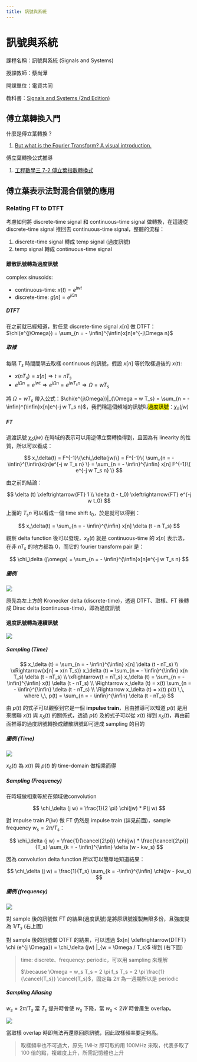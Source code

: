```yaml
---
title: 訊號與系統
---
```


# 訊號與系統

課程名稱：訊號與系統 (Signals and Systems)

授課教師：蔡尚澕

開課單位：電資共同

教科書：[Signals and Systems (2nd Edition)](https://www.amazon.com/Signals-Systems-2nd-Simon-Haykin/dp/0471164747)

## 傅立葉轉換入門

什麼是傅立葉轉換？

1. [But what is the Fourier Transform? A visual introduction.](https://www.youtube.com/watch?v=spUNpyF58BY)

傅立葉轉換公式推導

1. [工程數學三 7-2 傅立葉指數轉換式](https://www.youtube.com/watch?v=5zsTgO5p1j0)

## 傅立葉表示法對混合信號的應用

### Relating FT to DTFT

考慮如何將 discrete-time signal 和 continuous-time signal 做轉換，在這邊從 discrete-time signal 推回去 continuous-time signal，整體的流程：

1. discrete-time signal 轉成 temp signal (過度訊號)
2. temp signal 轉成 continuous-time signal

#### 離散訊號轉為過度訊號

complex sinusoids:

* continuous-time: $x(t) = e^{jwt}$
* discrete-time: $g[n] = e^{j\Omega n}$

##### DTFT

在之前就已經知道，對任意 discrete-time signal $x[n]$ 做 DTFT：$\chi(e^{j\Omega}) = \sum_{n = - \infin}^{\infin}x[n]e^{-j\Omega n}$

##### 取樣

每隔 $T_s$ 時間間隔去取樣 continuous 的訊號，假設 $x[n]$ 等於取樣過後的 $x(t)$:

* $x(nT_s) = x[n] \Rightarrow t = nT_s$
* $e^{j\Omega n} = e^{jwt} \Rightarrow e^{j\Omega n} = e^{jwT_sn} \Rightarrow \Omega = wT_s$

將 $\Omega = w T_s$ 帶入公式：$\chi(e^{j\Omega})|_{\Omega = w T_s} = \sum_{n = - \infin}^{\infin}x[n]e^{-j w T_s n}$，我們稱這個頻域的訊號叫<mark>過度訊號</mark>：$\chi_{\delta}(jw)$

##### FT

過渡訊號 $\chi_{\delta}(jw)$ 在時域的表示可以用逆傅立葉轉換得到，且因為有 linearity 的性質，所以可以看成：

$$
x_\delta(t) = F^{-1}\{\chi_\delta(jw)\} =  F^{-1}\{ \sum_{n = - \infin}^{\infin}x[n]e^{-j w T_s n} \} = \sum_{n = - \infin}^{\infin} x[n] F^{-1}\{ e^{-j w T_s n} \}
$$

由之前的結論：

$$
\delta (t) \xleftrightarrow{FT} 1 \\
\delta (t - t_0) \xleftrightarrow{FT} e^{-j w t_0} 
$$

上面的 $T_s n$ 可以看成一個 time shift $t_0$，於是就可以得到：

$$
x_\delta(t) = \sum_{n = - \infin}^{\infin} x[n] \delta (t - n T_s)
$$

觀察 delta function 後可以發現，$x_\delta(t)$ 就是 continuous-time 的 $x[n]$ 表示法，在非 $nT_s$ 的地方都為 0，而它的 fourier transform pair 是：

$$
\chi_\delta (j\omega) = \sum_{n = - \infin}^{\infin}x[n]e^{-j w T_s n}
$$

##### 圖例

![](2019-04-30-00-34-18.png)

原先為左上方的 Kronecker delta (discrete-time)，透過 DTFT、取樣、FT 後轉成 Dirac delta (continuous-time)，即為過度訊號

#### 過度訊號轉為連續訊號

![](2019-04-30-01-21-33.png)

##### Sampling (Time)

$$
x_\delta (t) = \sum_{n = - \infin}^{\infin} x[n] \delta (t - nT_s) \\
\xRightarrow{x[n] = x(n T_s)} x_\delta (t) = \sum_{n = - \infin}^{\infin} x(n T_s) \delta (t - nT_s) \\
\xRightarrow{t = nT_s} x_\delta (t) = \sum_{n = - \infin}^{\infin} x(t) \delta (t - nT_s) \\
\Rightarrow x_\delta (t) = x(t) \sum_{n = - \infin}^{\infin} \delta (t - nT_s) \\
\Rightarrow x_\delta (t) = x(t) p(t) \,\, where \,\, p(t) = \sum_{n = - \infin}^{\infin} \delta (t - nT_s)
$$

由 $p(t)$ 的式子可以觀察到它是一個 **impulse train**，且由推導可以知道 $p(t)$ 是用來關聯 $x(t)$ 與 $x_\delta(t)$ 的關係式，透過 $p(t)$ 及的式子可以從 $x(t)$ 得到 $x_\delta(t)$，再由前面推導的過度訊號轉換成離散訊號即可達成 sampling 的目的

##### 圖例 (Time)

![](2019-04-30-01-17-27.png)

$x_\delta(t)$ 為 $x(t)$ 與 $p(t)$ 的 time-domain 做相乘而得

##### Sampling (Frequency)

在時域做相乘等於在頻域做convolution

$$
\chi_\delta (j w) = \frac{1}{2 \pi} \chi(jw) * P(j w)
$$

對 impulse train $P(jw)$ 做 FT 仍然是 impulse train (詳見前面)，sample frequency $w_s = 2 \pi / T_s$：

$$
\chi_\delta (j w) = \frac{1}{\cancel{2\pi}} \chi(jw) * \frac{\cancel{2\pi}}{T_s} \sum_{k = - \infin}^{\infin} \delta (w - kw_s)
$$

因為 convolution delta function 所以可以簡單地知道結果：

$$
\chi_\delta (j w) = \frac{1}{T_s} \sum_{k = -\infin}^{\infin} \chi(jw - jkw_s)
$$

##### 圖例 (frequency)

![](2019-04-30-02-01-15.png)

對 sample 後的訊號做 FT 的結果(過度訊號)是將原訊號複製無限多份，且強度變為 $1/T_s$ (右上圖)

對 sample 後的訊號做 DTFT 的結果，可以透過 $x[n] \xleftrightarrow{DTFT} \chi (e^{j \Omega}) = \chi_\delta (jw) |_{w = \Omega / T_s}$ 得到 (右下圖)

> time: discrete、frequency: periodic，可以用 sampling 來理解
> 
> $\because \Omega = w_s T_s = 2 \pi f_s T_s = 2 \pi \frac{1}{\cancel{T_s}} \cancel{T_s}$，固定每 $2\pi$ 為一週期所以是 periodic

##### Sampling Aliasing

$w_s = 2\pi / T_s$ 當 $T_s$ 提升時會使 $w_s$ 下降，當 $w_s \lt 2 W$ 時會產生 overlap。

![](2019-04-30-01-54-04.png)

當取樣 overlap 時即無法再還原回原訊號，因此取樣頻率要足夠高。

> 取樣頻率也不可過大，原先 1MHz 即可取的用 100MHz 來取，代表多取了 100 倍的點，複雜度上升，所需記憶體也上升